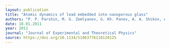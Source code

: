 ```yaml
---
layout: publication
title: "Atomic dynamics of lead embedded into nanoporous glass"
authors: "P. P. Parshin, M. G. Zemlyanov, G. Kh. Panov, A. A. Shikov, A. A. Naberezhnov, Yu. A. Kumzerov, I. V. Golosovsky & A. S. Ivanov"
date: 18.01.2011
year: 2011
journal: "Journal of Experimental and Theoretical Physics"
source: https://doi.org/10.1134/S1063776110120125
---
```

